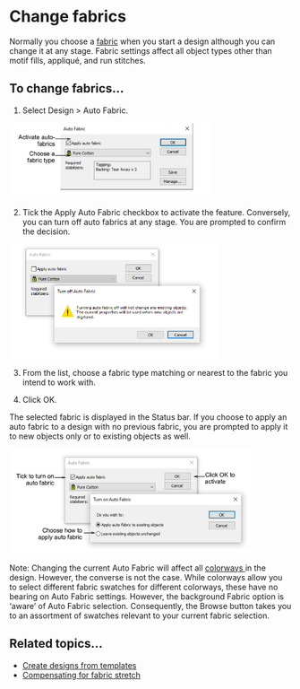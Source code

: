 # Change fabrics

Normally you choose a [fabric](../../glossary/glossary) when you start a design although you can change it at any stage. Fabric settings affect all object types other than motif fills, appliqué, and run stitches.

## To change fabrics...

1. Select Design > Auto Fabric.

![AutoFabric.png](assets/AutoFabric.png)

2. Tick the Apply Auto Fabric checkbox to activate the feature. Conversely, you can turn off auto fabrics at any stage. You are prompted to confirm the decision.

![TurningAutoFabricOff.png](assets/TurningAutoFabricOff.png)

3. From the list, choose a fabric type matching or nearest to the fabric you intend to work with.

4. Click OK.

The selected fabric is displayed in the Status bar. If you choose to apply an auto fabric to a design with no previous fabric, you are prompted to apply it to new objects only or to existing objects as well.

![TurningAutoFabricOn.png](assets/TurningAutoFabricOn.png)

Note: Changing the current Auto Fabric will affect all [colorways ](../../glossary/glossary)in the design. However, the converse is not the case. While colorways allow you to select different fabric swatches for different colorways, these have no bearing on Auto Fabric settings. However, the background Fabric option is ‘aware’ of Auto Fabric selection. Consequently, the Browse button takes you to an assortment of swatches relevant to your current fabric selection.

## Related topics...

- [Create designs from templates](../../Basics/basics/Create_designs_from_templates)
- [Compensating for fabric stretch](../../Quality/underlays/Compensating_for_fabric_stretch)

